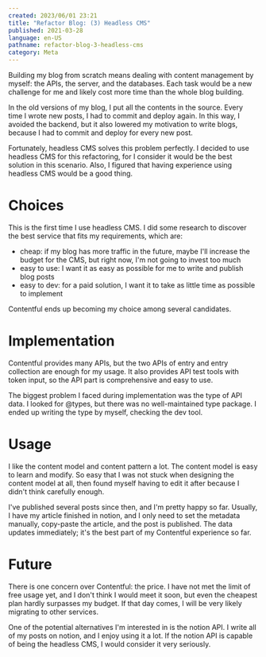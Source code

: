 ```yaml
---
created: 2023/06/01 23:21
title: "Refactor Blog: (3) Headless CMS"
published: 2021-03-28
language: en-US
pathname: refactor-blog-3-headless-cms
category: Meta
---
```


Building my blog from scratch means dealing with content management by myself: the APIs, the server, and the databases. Each task would be a new challenge for me and likely cost more time than the whole blog building.

In the old versions of my blog, I put all the contents in the source. Every time I wrote new posts, I had to commit and deploy again. In this way, I avoided the backend, but it also lowered my motivation to write blogs, because I had to commit and deploy for every new post.

Fortunately, headless CMS solves this problem perfectly. I decided to use headless CMS for this refactoring, for I consider it would be the best solution in this scenario. Also, I figured that having experience using headless CMS would be a good thing.

# Choices

This is the first time I use headless CMS. I did some research to discover the best service that fits my requirements, which are:

- cheap: if my blog has more traffic in the future, maybe I'll increase the budget for the CMS, but right now, I'm not going to invest too much
- easy to use: I want it as easy as possible for me to write and publish blog posts
- easy to dev: for a paid solution, I want it to take as little time as possible to implement

Contentful ends up becoming my choice among several candidates.

# Implementation

Contentful provides many APIs, but the two APIs of entry and entry collection are enough for my usage. It also provides API test tools with token input, so the API part is comprehensive and easy to use.

The biggest problem I faced during implementation was the type of API data. I looked for @types, but there was no well-maintained type package. I ended up writing the type by myself, checking the dev tool.

# Usage

I like the content model and content pattern a lot. The content model is easy to learn and modify. So easy that I was not stuck when designing the content model at all, then found myself having to edit it after because I didn't think carefully enough.

I've published several posts since then, and I'm pretty happy so far. Usually, I have my article finished in notion, and I only need to set the metadata manually, copy-paste the article, and the post is published. The data updates immediately; it's the best part of my Contentful experience so far.

# Future

There is one concern over Contentful: the price. I have not met the limit of free usage yet, and I don't think I would meet it soon, but even the cheapest plan hardly surpasses my budget. If that day comes, I will be very likely migrating to other services.

One of the potential alternatives I'm interested in is the notion API. I write all of my posts on notion, and I enjoy using it a lot. If the notion API is capable of being the headless CMS, I would consider it very seriously.
